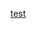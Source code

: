 [test](https://github.com/lopej212/ECE332_ElectromechanicalEnergyConversion/blob/master/Lab1/Lab%201%20Report%20ECE%20332%20%20(1).png)
